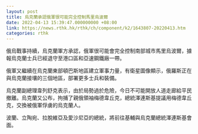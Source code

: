```yaml
---
layout: post
title: 烏克蘭承認俄軍很可能完全控制馬里烏波爾
date: 2022-04-13 15:39:47.000000000 +08:00
link: https://news.rthk.hk/rthk/ch/component/k2/1643807-20220413.htm
categories: rthk
---
```


俄烏戰事持續，烏克蘭軍方承認，俄軍很可能會完全控制南部城市馬里烏波爾，據報烏克蘭士兵已經退守至港口區和亞速鋼鐵廠一帶。

俄軍又繼續在烏克蘭東部頓巴斯地區建立軍事力量，有衛星圖像顯示，俄羅斯正在與烏克蘭接壤的三個地區，部署更多士兵和裝備。

烏克蘭副總理韋列舒克表示，由於局勢過於危險，今日不可能開放人道走廊給平民撤離。烏克蘭又公布，拘捕了親俄領袖梅德韋丘克，總統澤連斯基提議用梅德韋丘克，交換被俄軍俘虜的烏克蘭人。

波蘭、立陶宛、拉脫維亞及愛沙尼亞的總統，將前往基輔與烏克蘭總統澤連斯基會面。
